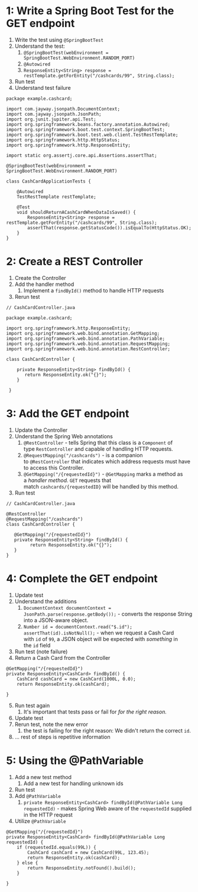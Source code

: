 # 1: Write a Spring Boot Test for the GET endpoint

1. Write the test using `@SpringBootTest`
2. Understand the test:
	1. `@SpringBootTest(webEnvironment = SpringBootTest.WebEnvironment.RANDOM_PORT)`
	2.  `@Autowired`
	3. `ResponseEntity<String> response = restTemplate.getForEntity("/cashcards/99", String.class);`
3. Run test
4. Understand test failure

```
package example.cashcard;

import com.jayway.jsonpath.DocumentContext;
import com.jayway.jsonpath.JsonPath;
import org.junit.jupiter.api.Test;
import org.springframework.beans.factory.annotation.Autowired;
import org.springframework.boot.test.context.SpringBootTest;
import org.springframework.boot.test.web.client.TestRestTemplate;
import org.springframework.http.HttpStatus;
import org.springframework.http.ResponseEntity;  

import static org.assertj.core.api.Assertions.assertThat;

@SpringBootTest(webEnvironment = SpringBootTest.WebEnvironment.RANDOM_PORT)

class CashCardApplicationTests {

    @Autowired
    TestRestTemplate restTemplate;
    
    @Test
    void shouldReturnACashCardWhenDataIsSaved() {
        ResponseEntity<String> response = restTemplate.getForEntity("/cashcards/99", String.class);
        assertThat(response.getStatusCode()).isEqualTo(HttpStatus.OK);
    }
}
```

# 2: Create a REST Controller

1. Create the Controller
2. Add the handler method
	1. Implement a `findById()` method to handle HTTP requests
3. Rerun test

```
// CashCardController.java

package example.cashcard;

import org.springframework.http.ResponseEntity;
import org.springframework.web.bind.annotation.GetMapping;
import org.springframework.web.bind.annotation.PathVariable;
import org.springframework.web.bind.annotation.RequestMapping;
import org.springframework.web.bind.annotation.RestController;

class CashCardController {

    private ResponseEntity<String> findById() {
       return ResponseEntity.ok("{}");
    }

 }
```

# 3: Add the GET endpoint

1. Update the Controller
2. Understand the Spring Web annotations
	1. `@RestController` - tells Spring that this class is a `Component` of type `RestController` and capable of handling HTTP requests.
	2. `@RequestMapping("/cashcards")` - is a companion to `@RestController` that indicates which address requests must have to access this Controller.
	3. `@GetMapping("/{requestedId}")` - `@GetMapping` marks a method as a _handler method._ `GET` requests that match `cashcards/{requestedID}` will be handled by this method.
3. Run test

```
// CashCardController.java

@RestController
@RequestMapping("/cashcards")
class CashCardController {
  
   @GetMapping("/{requestedId}")
   private ResponseEntity<String> findById() {
         return ResponseEntity.ok("{}");
   }
}
```

# 4: Complete the GET endpoint

1. Update test
2. Understand the additions
	1. `DocumentContext documentContext = JsonPath.parse(response.getBody());` - converts the response String into a JSON-aware object.
	2. `Number id = documentContext.read("$.id"); assertThat(id).isNotNull();` - when we request a Cash Card with `id` of `99`, a JSON object will be expected with _something_ in the `id` field
3. Run test (note failure)
4. Return a Cash Card from the Controller
```
@GetMapping("/{requestedId}")
private ResponseEntity<CashCard> findById() {
    CashCard cashCard = new CashCard(1000L, 0.0);
    return ResponseEntity.ok(cashCard);

}
```
5. Run test again
	1. It's important that tests pass or fail for _for the right reason._
6. Update test
7. Rerun test, note the new error
	1. the test is failing for the right reason: We didn't return the correct `id`.
8. ... rest of steps is repetitive information

# 5: Using the @PathVariable

1. Add a new test method
	1. Add a new test for handling unknown ids
2. Run test
3. Add `@PathVariable`
	1. `private ResponseEntity<CashCard> findById(@PathVariable Long requestedId)` - makes Spring Web aware of the `requestedId` supplied in the HTTP request
4. Utilize `@PathVariable`
```
@GetMapping("/{requestedId}")
private ResponseEntity<CashCard> findById(@PathVariable Long requestedId) {
	if (requestedId.equals(99L)) {
		CashCard cashCard = new CashCard(99L, 123.45);
		return ResponseEntity.ok(cashCard);
	} else {
		return ResponseEntity.notFound().build();
	}

}
```
